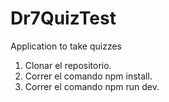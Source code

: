 # Dr7QuizTest
Application to take quizzes

1. Clonar el repositorio.
2. Correr el comando npm install.
3. Correr el comando npm run dev.
